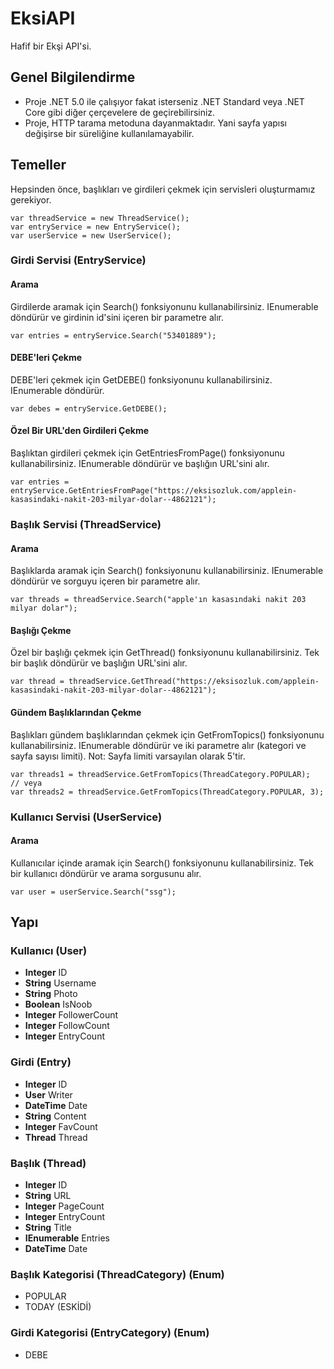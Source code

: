 # EksiAPI
Hafif bir Ekşi API'si.

## Genel Bilgilendirme
- Proje .NET 5.0 ile çalışıyor fakat isterseniz .NET Standard veya .NET Core gibi diğer çerçevelere de geçirebilirsiniz.
- Proje, HTTP tarama metoduna dayanmaktadır. Yani sayfa yapısı değişirse bir süreliğine kullanılamayabilir.

## Temeller

Hepsinden önce, başlıkları ve girdileri çekmek için servisleri oluşturmamız gerekiyor.

```
var threadService = new ThreadService();
var entryService = new EntryService();
var userService = new UserService();
```

### Girdi Servisi (EntryService)

#### Arama

Girdilerde aramak için Search() fonksiyonunu kullanabilirsiniz. IEnumerable<Entry> döndürür ve girdinin id'sini içeren bir parametre alır.

```
var entries = entryService.Search("53401889");
```

#### DEBE'leri Çekme

DEBE'leri çekmek için GetDEBE() fonksiyonunu kullanabilirsiniz. IEnumerable<Entry> döndürür.

```
var debes = entryService.GetDEBE();
```

#### Özel Bir URL'den Girdileri Çekme

Başlıktan girdileri çekmek için GetEntriesFromPage() fonksiyonunu kullanabilirsiniz. IEnumerable<Entry> döndürür ve başlığın URL'sini alır.

```
var entries = entryService.GetEntriesFromPage("https://eksisozluk.com/applein-kasasindaki-nakit-203-milyar-dolar--4862121");
```

### Başlık Servisi (ThreadService)

#### Arama

Başlıklarda aramak için Search() fonksiyonunu kullanabilirsiniz. IEnumerable<Thread> döndürür ve sorguyu içeren bir parametre alır.

```
var threads = threadService.Search("apple'ın kasasındaki nakit 203 milyar dolar");
```

#### Başlığı Çekme

Özel bir başlığı çekmek için GetThread() fonksiyonunu kullanabilirsiniz. Tek bir başlık döndürür ve başlığın URL'sini alır.

```
var thread = threadService.GetThread("https://eksisozluk.com/applein-kasasindaki-nakit-203-milyar-dolar--4862121");
```

#### Gündem Başlıklarından Çekme

Başlıkları gündem başlıklarından çekmek için GetFromTopics() fonksiyonunu kullanabilirsiniz. IEnumerable<Thread> döndürür ve iki parametre alır (kategori ve sayfa sayısı limiti).
Not: Sayfa limiti varsayılan olarak 5'tir.

```
var threads1 = threadService.GetFromTopics(ThreadCategory.POPULAR);
// veya
var threads2 = threadService.GetFromTopics(ThreadCategory.POPULAR, 3);
```

### Kullanıcı Servisi (UserService)
  
#### Arama
  
Kullanıcılar içinde aramak için Search() fonksiyonunu kullanabilirsiniz. Tek bir kullanıcı döndürür ve arama sorgusunu alır.

```
var user = userService.Search("ssg");
```

## Yapı

### Kullanıcı (User)

- **Integer** ID
- **String** Username
- **String** Photo
- **Boolean** IsNoob
- **Integer** FollowerCount
- **Integer** FollowCount
- **Integer** EntryCount

### Girdi (Entry)

- **Integer** ID
- **User** Writer
- **DateTime** Date
- **String** Content
- **Integer** FavCount
- **Thread** Thread

### Başlık (Thread)

- **Integer** ID
- **String** URL
- **Integer** PageCount
- **Integer** EntryCount
- **String** Title
- **IEnumerable<Entry>** Entries
- **DateTime** Date

### Başlık Kategorisi (ThreadCategory) (Enum)

- POPULAR
- TODAY (ESKİDİ)

### Girdi Kategorisi (EntryCategory) (Enum)

- DEBE
